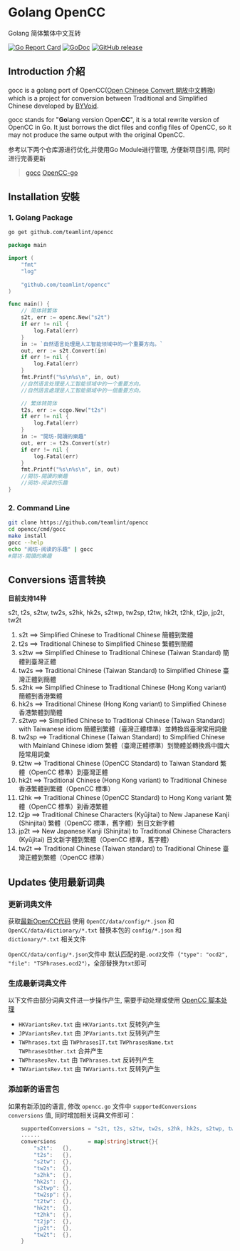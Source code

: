 # Golang OpenCC
Golang 简体繁体中文互转

[![Go Report Card](https://goreportcard.com/badge/github.com/teamlint/opencc)](https://goreportcard.com/report/github.com/teamlint/opencc) [![GoDoc](https://godoc.org/github.com/teamlint/opencc?status.svg)](https://godoc.org/github.com/teamlint/opencc) [![GitHub release](https://img.shields.io/github/release/teamlint/opencc.svg)](https://github.com/teamlint/opencc/releases/latest)

## Introduction 介紹
gocc is a golang port of OpenCC([Open Chinese Convert 開放中文轉換](https://github.com/BYVoid/OpenCC/)) which is a project for conversion between Traditional and Simplified Chinese developed by [BYVoid](https://www.byvoid.com/).

gocc stands for "**Go**lang version Open**CC**", it is a total rewrite version of OpenCC in Go. It just borrows the dict files and config files of OpenCC, so it may not produce the same output with the original OpenCC.

 参考以下两个仓库源进行优化,并使用Go Module进行管理, 方便新项目引用, 同时进行完善更新
> [gocc](https://github.com/liuzl/gocc)
> [OpenCC-go](https://github.com/ApesPlan/OpenCC-go)



## Installation 安裝

### 1. Golang Package
```sh
go get github.com/teamlint/opencc
```

```go
package main

import (
    "fmt"
    "log"
    
    "github.com/teamlint/opencc"
)

func main() {
    // 简体转繁体
    s2t, err := openc.New("s2t")
    if err != nil {
        log.Fatal(err)
    }
    in := `自然语言处理是人工智能领域中的一个重要方向。`
    out, err := s2t.Convert(in)
    if err != nil {
        log.Fatal(err)
    }
    fmt.Printf("%s\n%s\n", in, out)
    //自然语言处理是人工智能领域中的一个重要方向。
    //自然語言處理是人工智能領域中的一個重要方向。

    // 繁体转简体
    t2s, err := ccgo.New("t2s")
    if err != nil {
        log.Fatal(err)
    }
    in := "閱坊-閱讀的樂趣"
    out, err := t2s.Convert(str)
    if err != nil {
        log.Fatal(err)
    }
    fmt.Printf("%s\n%s\n", in, out)
    //閱坊-閱讀的樂趣
    //阅坊-阅读的乐趣
}
```
### 2. Command Line
```sh
git clone https://github.com/teamlint/opencc
cd opencc/cmd/gocc
make install
gocc --help
echo "阅坊-阅读的乐趣" | gocc
#閱坊-閱讀的樂趣
```



## Conversions 语言转换

**目前支持14种**

s2t, t2s, s2tw, tw2s, s2hk, hk2s, s2twp, tw2sp, t2tw, hk2t, t2hk, t2jp, jp2t, tw2t

1. s2t ==> Simplified Chinese to Traditional Chinese 簡體到繁體
2. t2s ==> Traditional Chinese to Simplified Chinese 繁體到簡體
3. s2tw ==> Simplified Chinese to Traditional Chinese (Taiwan Standard) 簡體到臺灣正體
4. tw2s ==> Traditional Chinese (Taiwan Standard) to Simplified Chinese 臺灣正體到簡體
5. s2hk ==> Simplified Chinese to Traditional Chinese (Hong Kong variant) 簡體到香港繁體
6. hk2s ==> Traditional Chinese (Hong Kong variant) to Simplified Chinese 香港繁體到簡體
7. s2twp ==> Simplified Chinese to Traditional Chinese (Taiwan Standard) with Taiwanese idiom 簡體到繁體（臺灣正體標準）並轉換爲臺灣常用詞彙
8. tw2sp ==> Traditional Chinese (Taiwan Standard) to Simplified Chinese with Mainland Chinese idiom 繁體（臺灣正體標準）到簡體並轉換爲中國大陸常用詞彙
9. t2tw ==> Traditional Chinese (OpenCC Standard) to Taiwan Standard 繁體（OpenCC 標準）到臺灣正體
10. hk2t ==> Traditional Chinese (Hong Kong variant) to Traditional Chinese 香港繁體到繁體（OpenCC 標準）
11. t2hk ==> Traditional Chinese (OpenCC Standard) to Hong Kong variant 繁體（OpenCC 標準）到香港繁體
12. t2jp ==> Traditional Chinese Characters (Kyūjitai) to New Japanese Kanji (Shinjitai) 繁體（OpenCC 標準，舊字體）到日文新字體
13. jp2t ==> New Japanese Kanji (Shinjitai) to Traditional Chinese Characters (Kyūjitai) 日文新字體到繁體（OpenCC 標準，舊字體）
14. tw2t ==> Traditional Chinese (Taiwan standard) to Traditional Chinese 臺灣正體到繁體（OpenCC 標準）



## Updates 使用最新词典

### **更新词典文件**

获取[最新OpenCC代码](https://github.com/BYVoid/OpenCC)
使用 `OpenCC/data/config/*.json` 和 `OpenCC/data/dictionary/*.txt` 
替换本包的 `config/*.json` 和 `dictionary/*.txt` 相关文件

`OpenCC/data/config/*.json`文件中 默认匹配的是`.ocd2`文件（`"type": "ocd2", "file": "TSPhrases.ocd2"）`，全部替换为`txt`即可

### 生成最新词典文件

以下文件由部分词典文件进一步操作产生, 需要手动处理或使用 [OpenCC 脚本处理](https://github.com/BYVoid/OpenCC/tree/master/data/scripts)

- `HKVariantsRev.txt` 由 `HKVariants.txt` 反转列产生
- `JPVariantsRev.txt` 由 `JPVariants.txt` 反转列产生
- `TWPhrases.txt` 由 `TWPhrasesIT.txt` `TWPhrasesName.txt` `TWPhrasesOther.txt` 合并产生
- `TWPhrasesRev.txt` 由 `TWPhrases.txt` 反转列产生
- `TWVariantsRev.txt` 由 `TWVariants.txt` 反转列产生

### 添加新的语言包

如果有新添加的语言, 修改 `opencc.go` 文件中 `supportedConversions` `conversions` 值, 同时增加相关词典文件即可：

```go
	supportedConversions = "s2t, t2s, s2tw, tw2s, s2hk, hk2s, s2twp, tw2sp, t2tw, hk2t, t2hk, t2jp, jp2t, tw2t"
    ......
	conversions          = map[string]struct{}{
		"s2t":   {},
		"t2s":   {},
		"s2tw":  {},
		"tw2s":  {},
		"s2hk":  {},
		"hk2s":  {},
		"s2twp": {},
		"tw2sp": {},
		"t2tw":  {},
		"hk2t":  {},
		"t2hk":  {},
		"t2jp":  {},
		"jp2t":  {},
		"tw2t":  {},
	}
```

